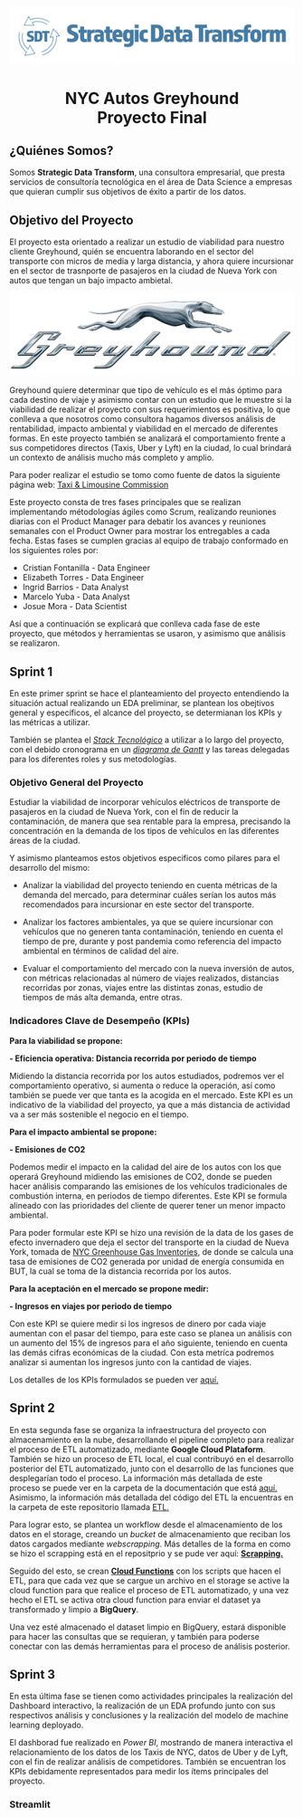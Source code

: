 
![rendered image description](imagenes/SDTLogo.png)

# <h1 align="center"> **NYC Autos Greyhound** <br> Proyecto Final </h1>

## ¿Quiénes Somos?

Somos **Strategic Data Transform**, una consultora empresarial, que presta servicios de consultoría tecnológica en el área de Data Science a empresas que quieran cumplir sus objetivos de éxito a partir de los datos.

## Objetivo del Proyecto 

El proyecto esta orientado a realizar un estudio de viabilidad para nuestro cliente Greyhound, quién se encuentra laborando en el sector del transporte con micros de media y larga distancia, y ahora quiere incursionar en el sector de trasnporte de pasajeros en la ciudad de Nueva York con autos que tengan un bajo impacto ambietal.


<div align="center">

![Logo_Greyhound](imagenes/logo_greyhound.png)
</div>

Greyhound quiere determinar que tipo de vehículo es el más óptimo para cada destino de viaje y asimismo contar con un estudio que le muestre si la viabilidad de realizar el proyecto con sus requerimientos es positiva, lo que conlleva a que nosotros como consultora hagamos diversos análisis de rentabilidad, impacto ambiental y viabilidad en el mercado de diferentes formas. 
En este proyecto también se analizará el comportamiento frente a sus competidores directos (Taxis, Uber y Lyft) en la ciudad, lo cual brindará un contexto de análisis mucho más completo y amplio. 

Para poder realizar el estudio se tomo como fuente de datos la siguiente página web: [Taxi & Limousine Commission](https://www.nyc.gov/site/tlc/index.page)

Este proyecto consta de tres fases principales que se realizan implementando métodologías ágiles como Scrum, realizando reuniones diarias con el Product Manager para debatir los avances y reuniones semanales con el Product Owner para mostrar los entregables a cada fecha. Estas fases se cumplen gracias al equipo de trabajo conformado en los siguientes roles por:

- Cristian Fontanilla - Data Engineer
- Elizabeth Torres - Data Engineer
- Ingrid Barrios - Data Analyst
- Marcelo Yuba - Data Analyst
- Josue Mora - Data Scientist

Así que a continuación se explicará que conlleva cada fase de este proyecto, que métodos y herramientas se usaron, y asimismo que análisis se realizaron.

## **Sprint 1**

En este primer sprint se hace el planteamiento del proyecto entendiendo la situación actual realizando un EDA preliminar, se plantean los obejtivos general y específicos, el alcance del proyecto, se determianan los KPIs y las métricas a utilizar. 

También se plantea el [*Stack Tecnológico*](https://github.com/micjb/FinalProject/blob/main/imagenes/Stack_tecnologico.jpg) a utilizar a lo largo del proyecto, con el debido cronograma en un [*diagrama de Gantt*](https://github.com/micjb/FinalProject/blob/main/Documentacion/Gantt.md) y las tareas delegadas para los diferentes roles y sus metodologías.


### Objetivo General del Proyecto
Estudiar la viabilidad de incorporar vehículos eléctricos de transporte de pasajeros en la ciudad de Nueva York, con el fin de reducir la contaminación, de manera que sea rentable para la empresa, precisando la concentración en la demanda de los tipos de vehículos en las diferentes áreas de la ciudad.

Y asimismo planteamos estos objetivos especificos como pilares para el desarrollo del mismo:

- Analizar la viabilidad del proyecto teniendo en cuenta métricas de la demanda del mercado, para determinar cuáles serían los autos más recomendados para incursionar en este sector del transporte. 

- Analizar los factores ambientales, ya que se quiere incursionar con vehículos que no generen tanta contaminación, teniendo en cuenta el tiempo de pre, durante y post pandemia como referencia del impacto ambiental en términos de calidad del aire. 

- Evaluar el comportamiento del mercado con la nueva inversión de autos, con métricas relacionadas al número de viajes realizados, distancias recorridas por zonas, viajes entre las distintas zonas, estudio de tiempos de más alta demanda, entre otras. 

### Indicadores Clave de Desempeño (KPIs)
 
**Para la viabilidad se propone:**

**- Eficiencia operativa: Distancia recorrida por periodo de tiempo**

Midiendo la distancia recorrida por los autos estudiados, podremos ver el comportamiento operativo, si aumenta o reduce la operación, así como también se puede ver que tanta es la acogida en el mercado.
Este KPI es un indicativo de la viabilidad del proyecto, ya que a más distancia de actividad va a ser más sostenible el negocio en el tiempo.

**Para el impacto ambiental se propone:**

**- Emisiones de CO2**

Podemos medir el impacto en la calidad del aire de los autos con los que operará Greyhound midiendo las emisiones de CO2, donde se pueden hacer análisis comparando las emisiones de los vehículos tradicionales de combustión interna, en periodos de tiempo diferentes.
Este KPI se formula alineado con las prioridades del cliente de querer tener un menor impacto ambiental.

Para poder formular este KPI se hizo una revisión de la data de los gases de efecto invernadero que deja el sector del transporte en la ciudad de Nueva York, tomada de [NYC Greenhouse Gas Inventories](https://climate.cityofnewyork.us/initiatives/nyc-greenhouse-gas-inventories/), de donde se calcula una tasa de emisiones de CO2 generada por unidad de energía consumida en BUT, la cual se toma de la distancia recorrida por los autos. 

**Para la aceptación en el mercado se propone medir:**

**- Ingresos en viajes por periodo de tiempo**

Con este KPI se quiere medir si los ingresos de dinero por cada viaje aumentan con el pasar del tiempo, para este caso se planea un análisis con un aumento del 15% de ingresos para el año siguiente, teniendo en cuenta las demás cifras económicas de la ciudad. Con esta metríca podremos analizar si aumentan los ingresos junto con la cantidad de viajes. 

Los detalles de los KPIs formulados se pueden ver [aquí.](https://github.com/micjb/FinalProject/blob/main/KPIs)

## **Sprint 2**

En esta segunda fase se organiza la infraestructura del proyecto con almacenamiento en la nube, desarrollando el pipeline completo para realizar el proceso de ETL automatizado, mediante **Google Cloud Plataform**.
También se hizo un proceso de ETL local, el cual contribuyó en el desarrollo posterior del ETL automatizado, junto con el desarrollo de las funciones que desplegarían todo el proceso. La información más detallada de este proceso se puede ver en la carpeta de la documentación que está [aquí.](https://github.com/micjb/FinalProject/tree/main/Documentacion)
Asimismo, la información más detallada del código del ETL la encuentras en la carpeta de este repositorio llamada [ETL.](https://github.com/micjb/FinalProject/tree/main/ETL)

Para lograr esto, se plantea un workflow desde el almacenamiento de los datos en el storage, creando un *bucket* de almacenamiento que reciban los datos cargados mediante *webscrapping*.
Más detalles de la forma en como se hizo el scrapping está en el repositprio y se pude ver aquí: [**Scrapping.**](https://github.com/micjb/FinalProject/tree/main/Scraping)

Seguido del esto, se crean [**Cloud Functions**](https://github.com/micjb/FinalProject/tree/main/ETL/Functions%20GCP) con los scripts que hacen el ETL, para que cada vez que se cargue un archivo en el storage se active la cloud function para que realice el proceso de ETL automatizado, y una vez hecho el ETL se activa otra cloud function para enviar el dataset ya transformado y limpio a **BigQuery**.

Una vez esté almacenado el dataset limpio en BigQuery, estará disponible para hacer las consultas que se requieran, y también para poderse conectar con las demás herramientas para el proceso de análisis posterior. 

## **Sprint 3**

En esta última fase se tienen como actividades principales la realización del Dashboard interactivo, la realización de un EDA profundo junto con sus respectivos análisis y conclusiones y la realización del modelo de machine learning deployado. 

El dashborad fue realizado en *Power BI*, mostrando de manera interactiva el relacionamiento de los datos de los Taxis de NYC, datos de Uber y de Lyft, con el fin de realizar análisis de competidores. También se encuentran los KPIs debidamente representados para medir los ítems principales del proyecto. 


### Streamlit 




 





